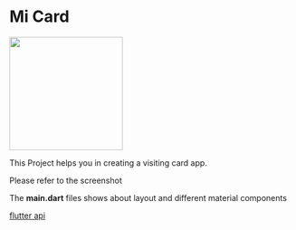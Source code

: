 
# Mi Card
<img src="https://github.com/suryareddy3301/flutter_mi_card/blob/master/Screenshot_20200513_174617.jpg" width="200">

This Project helps you in creating a visiting card app.

Please refer to the screenshot

The **main.dart** files shows about layout and different material components

[flutter api](https://api.flutter.dev/)
